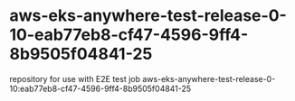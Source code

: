 # aws-eks-anywhere-test-release-0-10-eab77eb8-cf47-4596-9ff4-8b9505f04841-25
repository for use with E2E test job aws-eks-anywhere-test-release-0-10:eab77eb8-cf47-4596-9ff4-8b9505f04841-25
